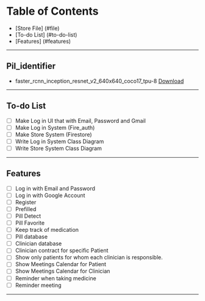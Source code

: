 # Table of Contents
- [Store File] (#file)
- [To-do List] (#to-do-list)
- [Features] (#features)

---

## Pil_identifier <a name="file"></a>

- faster_rcnn_inception_resnet_v2_640x640_coco17_tpu-8 [Download](https://drive.google.com/file/d/1hf3xRdbGpKeerWvzEZhnTc4OZkxeXZe7/view?usp=sharing)

---

## To-do List <a name="to-do-list"></a>
- [ ] Make Log in UI that with Email, Password and Gmail
- [ ] Make Log in System (Fire_auth)
- [ ] Make Store System (Firestore)
- [ ] Write Log in System Class Diagram 
- [ ] Write Store System Class Diagram 

---

## Features <a name="features"></a>
- [ ] Log in with Email and Password
- [ ] Log in with Google Account
- [ ] Register
- [ ] Prefilled
- [ ] Pill Detect
- [ ] Pill Favorite
- [ ] Keep track of medication
- [ ] Pill database
- [ ] Clinician database
- [ ] Clinician contract for specific Patient
- [ ] Show only patients for whom each clinician is responsible.
- [ ] Show Meetings Calendar for Patient
- [ ] Show Meetings Calendar for Clinician
- [ ] Reminder when taking medicine
- [ ] Reminder meeting

---

